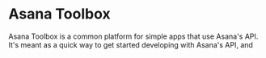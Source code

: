 # Asana Toolbox

Asana Toolbox is a common platform for simple apps that use Asana's API. It's meant as a quick way to get started developing with Asana's API, and
